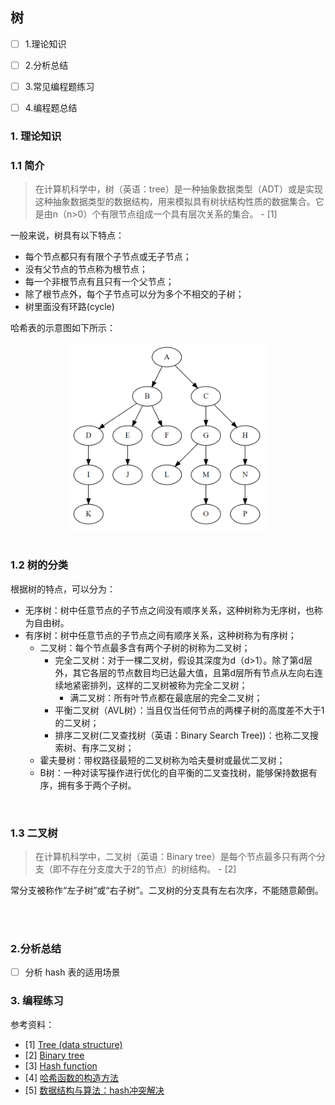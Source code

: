 ## 树


- [ ] 1.理论知识
- [ ] 2.分析总结
- [ ] 3.常见编程题练习
- [ ] 4.编程题总结


### **1. 理论知识**

### 1.1 简介

> 在计算机科学中，树（英语：tree）是一种抽象数据类型（ADT）或是实现这种抽象数据类型的数据结构，用来模拟具有树状结构性质的数据集合。它是由n（n>0）个有限节点组成一个具有层次关系的集合。 - [1]

一般来说，树具有以下特点：
- 每个节点都只有有限个子节点或无子节点；
- 没有父节点的节点称为根节点；
- 每一个非根节点有且只有一个父节点；
- 除了根节点外，每个子节点可以分为多个不相交的子树；
- 树里面没有环路(cycle)

哈希表的示意图如下所示：
<center>
<img src='resource/tree/img_01.png' height=300>
</center>
<br>

### 1.2 树的分类

根据树的特点，可以分为：
- 无序树：树中任意节点的子节点之间没有顺序关系，这种树称为无序树，也称为自由树。
- 有序树：树中任意节点的子节点之间有顺序关系，这种树称为有序树；
  - 二叉树：每个节点最多含有两个子树的树称为二叉树；
    - 完全二叉树：对于一棵二叉树，假设其深度为d（d>1）。除了第d层外，其它各层的节点数目均已达最大值，且第d层所有节点从左向右连续地紧密排列，这样的二叉树被称为完全二叉树；
      - 满二叉树：所有叶节点都在最底层的完全二叉树；
    - 平衡二叉树（AVL树）：当且仅当任何节点的两棵子树的高度差不大于1的二叉树；
    - 排序二叉树(二叉查找树（英语：Binary Search Tree))：也称二叉搜索树、有序二叉树；
  - 霍夫曼树：带权路径最短的二叉树称为哈夫曼树或最优二叉树；
  - B树：一种对读写操作进行优化的自平衡的二叉查找树，能够保持数据有序，拥有多于两个子树。


<br>

### 1.3 二叉树

> 在计算机科学中，二叉树（英语：Binary tree）是每个节点最多只有两个分支（即不存在分支度大于2的节点）的树结构。 - [2]

常分支被称作“左子树”或“右子树”。二叉树的分支具有左右次序，不能随意颠倒。

<br>
<br>

### **2.分析总结**
- [ ] 分析 hash 表的适用场景



### **3. 编程练习**


参考资料：
- [1] [Tree (data structure)](https://en.wikipedia.org/wiki/Tree_(data_structure))
- [2] [Binary tree](https://en.wikipedia.org/wiki/Binary_tree)
- [3] [Hash function](https://en.wikipedia.org/wiki/Hash_function)
- [4] [哈希函数的构造方法](https://www.cnblogs.com/gj-Acit/archive/2013/05/06/3062628.html)
- [5] [数据结构与算法：hash冲突解决](https://zhuanlan.zhihu.com/p/29520044)



